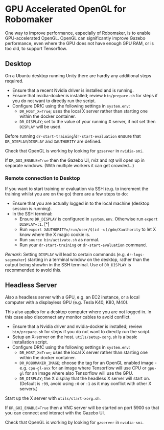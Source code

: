 # GPU Accelerated OpenGL for Robomaker

One way to improve performance, especially of Robomaker, is to enable GPU-accelerated OpenGL. OpenGL can significantly improve Gazebo performance, even where the GPU does not have enough GPU RAM, or is too old, to support Tensorflow.

## Desktop 

On a Ubuntu desktop running Unity there are hardly any additional steps required.

* Ensure that a recent Nvidia driver is installed and is running.
* Ensure that nvidia-docker is installed; review `bin/prepare.sh` for steps if you do not want to directly run the script.
* Configure DRfC using the following settings in `system.env`:
    * `DR_HOST_X=True`; uses the local X server rather than starting one within the docker container.
    * `DR_DISPLAY`; set to the value of your running X server, if not set then `DISPLAY` will be used.

Before running `dr-start-training`/`dr-start-evaluation` ensure that `DR_DISPLAY`/`DISPLAY` and `XAUTHORITY` are defined.

Check that OpenGL is working by looking for `gzserver` in `nvidia-smi`.

If `DR_GUI_ENABLE=True` then the Gazebo UI, rviz and rqt will open up in separate windows. (With multiple workers it can get crowded...)

### Remote connection to Desktop 

If you want to start training or evaluation via SSH (e.g. to increment the training whilst you are on the go) there are a few steps to do:
* Ensure that you are actually logged in to the local machine (desktop session is running).
* In the SSH terminal:
    * Ensure `DR_DISPLAY` is configured in `system.env`. Otherwise run `export DISPLAY=:1`. [*]
    * Run `export XAUTHORITY=/run/user/$(id -u)/gdm/Xauthority` to let X know where the X magic cookie is.
    * Run `source bin/activate.sh` as normal.
    * Run your `dr-start-training` or `dr-start-evaluation` command. 

*Remark*: Setting `DISPLAY` will lead to certain commands (e.g. `dr-logs-sagemaker`) starting in a terminal window on the desktop, rather than the output being showhn in the SSH terminal.
Use of `DR_DISPLAY` is recommended to avoid this.

## Headless Server

Also a headless server with a GPU, e.g. an EC2 instance, or a local computer with a displayless GPU (e.g. Tesla K40, K80, M40).

This also applies for a desktop computer where you are not logged in. In this case also disconnect any monitor cables to avoid conflict.

* Ensure that a Nvidia driver and nvidia-docker is installed; review `bin/prepare.sh` for steps if you do not want to directly run the script.
* Setup an X-server on the host. `utils/setup-xorg.sh` is a basic installation script.
* Configure DRfC using the following settings in `system.env`:
    * `DR_HOST_X=True`; uses the local X server rather than starting one within the docker container.
    * `DR_ROBOMAKER_IMAGE`; choose the tag for an OpenGL enabled image - e.g. `cpu-gl-avx` for an image where Tensorflow will use CPU or `gpu-gl` for an image where also Tensorflow will use the GPU.
    * `DR_DISPLAY`; the X display that the headless X server will start on. (Default is `:99`, avoid using `:0` or `:1` as it may conflict with other X servers.)

Start up the X server with `utils/start-xorg.sh`. 

If `DR_GUI_ENABLE=True` then a VNC server will be started on port 5900 so that you can connect and interact with the Gazebo UI.

Check that OpenGL is working by looking for `gzserver` in `nvidia-smi`.
